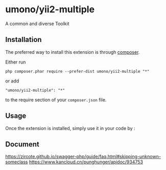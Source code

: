 umono/yii2-multiple
===================
A common and diverse Toolkit

Installation
------------

The preferred way to install this extension is through [composer](http://getcomposer.org/download/).

Either run

```
php composer.phar require --prefer-dist umono/yii2-multiple "*"
```

or add

```
"umono/yii2-multiple": "*"
```

to the require section of your `composer.json` file.


Usage
-----

Once the extension is installed, simply use it in your code by  :



Document
-----
https://zircote.github.io/swagger-php/guide/faq.html#skipping-unknown-someclass
https://www.kancloud.cn/punghunger/apidoc/934753